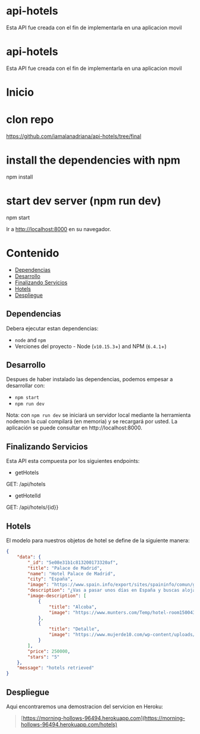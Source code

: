 # api-hotels
Esta API fue creada con el fin de implementarla en una aplicacion movil

# api-hotels
Esta API fue creada con el fin de implementarla en una aplicacion movil

# Inicio
# clon repo <br />
https://github.com/iamalanadriana/api-hotels/tree/final

# install the dependencies with npm <br />
npm install

# start dev server (npm run dev) <br />
npm start

Ir a [http://localhost:8000](http://localhost:8000) en su navegador.


# Contenido

* [Dependencias](#dependencias)
* [Desarrollo](#desarollo)
* [Finalizando Servicios](#finalizando-servicios)
* [Hotels](#hotels)
* [Despliegue](#despliegue)

## Dependencias

Debera ejecutar estan dependencias:
 * `node` and `npm`
 * Verciones del proyecto - Node (`v10.15.3`+) and NPM (`6.4.1`+)


 ## Desarrollo

 Despues de haber instalado las dependencias, podemos empesar a desarrollar con:

 * `npm start`
 * `npm run dev`

Nota: con `npm run dev` se iniciará un servidor local mediante la herramienta nodemon la cual compilará (en memoria) y se recargará por usted. La aplicación se puede consultar en http://localhost:8000.


## Finalizando Servicios

Esta API esta compuesta por los siguientes endpoints:

+ getHotels

GET: /api/hotels

+ getHotelId

GET: /api/hotels/{id}}


## Hotels

El modelo para nuestros objetos de hotel se define de la siguiente manera:

```json
{
    "data": {
        "_id": "5e08e31b1c813200173320af",
        "title": "Palace de Madrid",
        "name": "Hotel Palace de Madrid",
        "city": "España",
        "image": "https://www.spain.info/export/sites/spaininfo/comun/galeria_imagenes/hoteles/p2_palace_hotel.jpg_369272544.jpg",
        "description": "¿Vas a pasar unos días en España y buscas alojamiento? Sean cuales sean tus preferencias, encontrarás un espacio que se adapte a tus necesidades. Y es que España es uno de los países del mundo que más turistas recibe cada año, por lo que cuenta con una amplia oferta de alojamientos de todas las clases: lujosos hoteles, castillos y palacios, campings, casas rurales típicas de caza zona… Asegúrate una estancia ideal.",
        "image-description": [
            {
                "title": "Alcoba",
                "image": "https://www.munters.com/Temp/hotel-room1500434525.jpg"
            },
            {
                "title": "Detalle",
                "image": "https://www.mujerde10.com/wp-content/uploads/2016/09/page12-1024x465.jpg"
            }
        ],
        "price": 250000,
        "stars": "5"
    },
    "message": "hotels retrieved"
}
```

## Despliegue

Aqui encontraremos una demostracion del servicion en Heroku:

> [https://morning-hollows-96494.herokuapp.com](https://morning-hollows-96494.herokuapp.com/hotels)